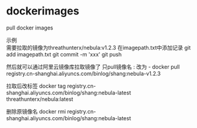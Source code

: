 # dockerimages
pull docker images

示例   
需要拉取的镜像为threathunterx/nebula:v1.2.3
在imagepath.txt中添加记录
git add imagepath.txt
git commit -m 'xxx'
git push

然后就可以通过阿里云镜像库拉取镜像了
只pull镜像名   :  改为  -
docker pull registry.cn-shanghai.aliyuncs.com/binlog/shang:nebula-v1.2.3

拉取后改标签
docker tag registry.cn-shanghai.aliyuncs.com/binlog/shang:nebula-latest threathunterx/nebula:latest

删除原镜像名
docker rmi registry.cn-shanghai.aliyuncs.com/binlog/shang:nebula-latest





